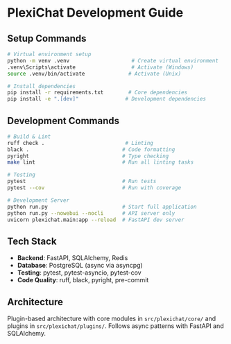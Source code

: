 # PlexiChat Development Guide

## Setup Commands

```bash
# Virtual environment setup
python -m venv .venv                    # Create virtual environment
.venv\Scripts\activate                  # Activate (Windows)
source .venv/bin/activate              # Activate (Unix)

# Install dependencies
pip install -r requirements.txt        # Core dependencies
pip install -e ".[dev]"               # Development dependencies
```

## Development Commands

```bash
# Build & Lint
ruff check .                          # Linting
black .                              # Code formatting
pyright                              # Type checking
make lint                            # Run all linting tasks

# Testing
pytest                               # Run tests
pytest --cov                         # Run with coverage

# Development Server
python run.py                        # Start full application
python run.py --nowebui --nocli      # API server only
uvicorn plexichat.main:app --reload  # FastAPI dev server
```

## Tech Stack
- **Backend**: FastAPI, SQLAlchemy, Redis
- **Database**: PostgreSQL (async via asyncpg)
- **Testing**: pytest, pytest-asyncio, pytest-cov
- **Code Quality**: ruff, black, pyright, pre-commit

## Architecture
Plugin-based architecture with core modules in `src/plexichat/core/` and plugins in `src/plexichat/plugins/`. Follows async patterns with FastAPI and SQLAlchemy.
